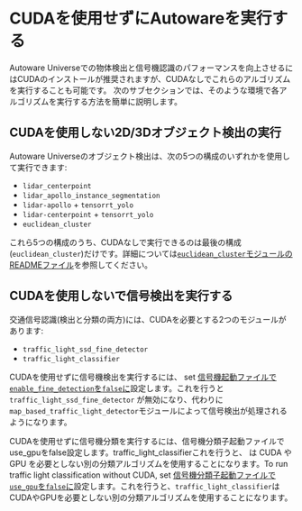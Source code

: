 # CUDAを使用せずにAutowareを実行する

Autoware Universeでの物体検出と信号機認識のパフォーマンスを向上させるにはCUDAのインストールが推奨されますが、CUDAなしでこれらのアルゴリズムを実行することも可能です。
次のサブセクションでは、そのような環境で各アルゴリズムを実行する方法を簡単に説明します。

## CUDAを使用しない2D/3Dオブジェクト検出の実行

Autoware Universeのオブジェクト検出は、次の5つの構成のいずれかを使用して実行できます:

- `lidar_centerpoint`
- `lidar_apollo_instance_segmentation`
- `lidar-apollo` + `tensorrt_yolo`
- `lidar-centerpoint` + `tensorrt_yolo`
- `euclidean_cluster`

これら5つの構成のうち、CUDAなしで実行できるのは最後の構成(`euclidean_cluster`)だけです。詳細については[`euclidean_cluster`モジュールのREADMEファイル](https://github.com/autowarefoundation/autoware.universe/tree/main/perception/euclidean_cluster)を参照してください。

## CUDAを使用しないで信号検出を実行する

交通信号認識(検出と分類の両方)には、CUDAを必要とする2つのモジュールがあります:

- `traffic_light_ssd_fine_detector`
- `traffic_light_classifier`

CUDAを使用せずに信号機検出を実行するには、 set [信号機起動ファイルで`enable_fine_detection`を`false`に](https://github.com/autowarefoundation/autoware.universe/blob/9445f3a7acd645d12a64507c3d3bfa57e74a3634/launch/tier4_perception_launch/launch/traffic_light_recognition/traffic_light.launch.xml#L3)設定します。これを行うと`traffic_light_ssd_fine_detector` が無効になり、代わりに`map_based_traffic_light_detector`モジュールによって信号検出が処理されるようになります。

CUDAを使用せずに信号機分類を実行するには、信号機分類子起動ファイルでuse_gpuをfalse設定します。traffic_light_classifierこれを行うと、 は CUDA や GPU を必要としない別の分類アルゴリズムを使用することになります。To run traffic light classification without CUDA, set [信号機分類子起動ファイルで`use_gpu`を`false`に](https://github.com/autowarefoundation/autoware.universe/blob/9445f3a7acd645d12a64507c3d3bfa57e74a3634/perception/traffic_light_classifier/launch/traffic_light_classifier.launch.xml#L7)設定します。これを行うと、`traffic_light_classifier`はCUDAやGPUを必要としない別の分類アルゴリズムを使用することになります。
